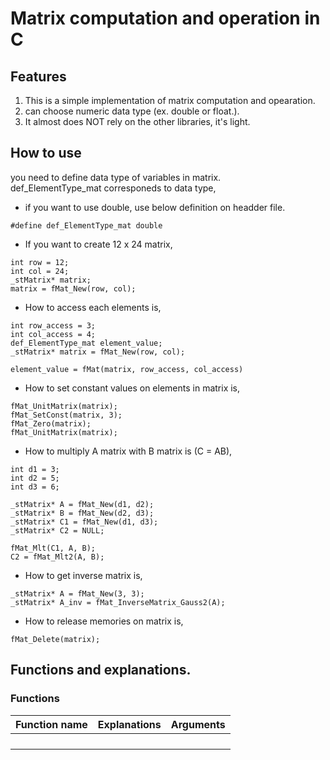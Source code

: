 
# Matrix computation and operation in C
## Features
 1. This is a simple implementation of matrix computation and opearation.  
 2. can choose numeric data type (ex. double or float.).  
 3. It almost does NOT rely on the other libraries, it's light.  


## How to use  
 you need to define data type of variables in matrix.  
def_ElementType_mat corresponeds to data type, 

* if you want to use double, use below definition on headder file.  
```
#define def_ElementType_mat double
```

* If you want to create 12 x 24 matrix, 
```
int row = 12;
int col = 24;
_stMatrix* matrix;
matrix = fMat_New(row, col);
```

* How to access each elements is, 
```
int row_access = 3;
int col_access = 4;
def_ElementType_mat element_value;
_stMatrix* matrix = fMat_New(row, col);

element_value = fMat(matrix, row_access, col_access)
```

* How to set constant values on elements in matrix is,
```
fMat_UnitMatrix(matrix);
fMat_SetConst(matrix, 3);
fMat_Zero(matrix);
fMat_UnitMatrix(matrix);
```

* How to multiply A matrix with B matrix is (C = AB),
```
int d1 = 3;
int d2 = 5;
int d3 = 6;

_stMatrix* A = fMat_New(d1, d2);
_stMatrix* B = fMat_New(d2, d3);
_stMatrix* C1 = fMat_New(d1, d3);
_stMatrix* C2 = NULL;

fMat_Mlt(C1, A, B);
C2 = fMat_Mlt2(A, B);
```

* How to get inverse matrix is,
```
_stMatrix* A = fMat_New(3, 3);
_stMatrix* A_inv = fMat_InverseMatrix_Gauss2(A);
```

* How to release memories on matrix is,
```
fMat_Delete(matrix);
```





## Functions and explanations.

### Functions
|Function name|Explanations|Arguments|
|:---|:---|:---|
||||
||||
||||
||||
